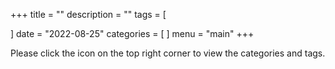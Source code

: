 +++
title = ""
description = ""
tags = [

]
date = "2022-08-25"
categories = [
]
menu = "main"
+++


Please click the icon on the top right corner to view the categories and tags.  



